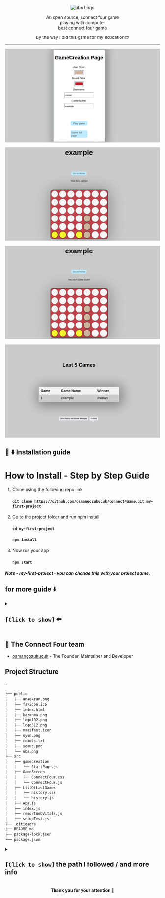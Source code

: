 <div align="center">
<img  width="450" height="450" src="[public/ubn.jpeg](https://ih1.redbubble.net/image.1854510302.8473/st,medium,507x507-pad,600x600,f8f8f8.webp)" alt="ubn Logo">

An open source, connect four game<br />
playing with computer<br />
best connect four game

By the way i did this game for my education😉


---

![example](public/anaekran.png)

![example](public/oyun.png)

![example](public/kazanma.png)

![example](public/sonuc.png)


</div>




## 📜 ⬇️ Installation guide
# How to Install - Step by Step Guide
1. Clone using the following repo link
   #### `git clone https://github.com/osmangozukucuk/connect4game.git my-first-project`

2. Go to the project folder and run npm install
   #### `cd my-first-project`
   #### `npm install`

3. Now run your app
   #### `npm start`

##### Note - my-first-project - you can change this with your project name.

<div><h2>for more guide ⬇️</h2></div>


<details><summary>
    <h2><code>[Click to show]</code>  ⬅️ </h2>
  </summary>


# Reactjs Installation

Reactjs can be installed by using any of the following ways:

1. npx
2. npm
3. yarn
4. create-react-app

# 1. Using NPX
- it’s a package runner tool that comes with npm 5.2+
## npx create-react-app my-first-project

# 2. Using NPM
- it is available in npm 6+
## npm init react-app my-first-project

# 3. Using Yarn 
- it is available in Yarn 0.25+
## yarn create react-app my-first-project

After installing reactjs using any of the above method
Go to the your project folder and run your react app

### cd my-first-project
### npm start

Note: my-first-project is the name of your react app/project, you can change it as per your interest/requirement.

# 4. Using create-react-app

Step-1: First, install - Create React App.

For Windows:
## npm install -g create-react-app

For Linux and Mac:
## sudo npm install -g create-react-app

Step-2: Now, create your project.
## create-react-app my-first-project

Step-3: Now, start the your app/project.
//Go to your project folder & start your app.
## cd my-first-project
## npm start




# Getting Started with Create React App

This project was bootstrapped with [Create React App](https://github.com/facebook/create-react-app).

## Available Scripts

In the project directory, you can run:

### `npm start`

Runs the app in the development mode.\
Open [http://localhost:3000](http://localhost:3000) to view it in the browser.

The page will reload if you make edits.\
You will also see any lint errors in the console.

### `npm test`

Launches the test runner in the interactive watch mode.\
See the section about [running tests](https://facebook.github.io/create-react-app/docs/running-tests) for more information.

### `npm run build`

Builds the app for production to the `build` folder.\
It correctly bundles React in production mode and optimizes the build for the best performance.

The build is minified and the filenames include the hashes.\
Your app is ready to be deployed!

See the section about [deployment](https://facebook.github.io/create-react-app/docs/deployment) for more information.

### `npm run eject`

**Note: this is a one-way operation. Once you `eject`, you can’t go back!**

If you aren’t satisfied with the build tool and configuration choices, you can `eject` at any time. This command will remove the single build dependency from your project.

Instead, it will copy all the configuration files and the transitive dependencies (webpack, Babel, ESLint, etc) right into your project so you have full control over them. All of the commands except `eject` will still work, but they will point to the copied scripts so you can tweak them. At this point you’re on your own.

You don’t have to ever use `eject`. The curated feature set is suitable for small and middle deployments, and you shouldn’t feel obligated to use this feature. However we understand that this tool wouldn’t be useful if you couldn’t customize it when you are ready for it.

## Learn More

You can learn more in the [Create React App documentation](https://facebook.github.io/create-react-app/docs/getting-started).

To learn React, check out the [React documentation](https://reactjs.org/).

### Code Splitting

This section has moved here: [https://facebook.github.io/create-react-app/docs/code-splitting](https://facebook.github.io/create-react-app/docs/code-splitting)

### Analyzing the Bundle Size

This section has moved here: [https://facebook.github.io/create-react-app/docs/analyzing-the-bundle-size](https://facebook.github.io/create-react-app/docs/analyzing-the-bundle-size)

### Making a Progressive Web App

This section has moved here: [https://facebook.github.io/create-react-app/docs/making-a-progressive-web-app](https://facebook.github.io/create-react-app/docs/making-a-progressive-web-app)

### Advanced Configuration

This section has moved here: [https://facebook.github.io/create-react-app/docs/advanced-configuration](https://facebook.github.io/create-react-app/docs/advanced-configuration)

### Deployment

This section has moved here: [https://facebook.github.io/create-react-app/docs/deployment](https://facebook.github.io/create-react-app/docs/deployment)

### `npm run build` fails to minify

This section has moved here: [https://facebook.github.io/create-react-app/docs/troubleshooting#npm-run-build-fails-to-minify](https://facebook.github.io/create-react-app/docs/troubleshooting#npm-run-build-fails-to-minify)

</details>

## 👥 The Connect Four team

- [osmangozukucuk]([https://github.com/KRTirtho](https://github.com/osmangozukucuk)) - The Founder, Maintainer and Developer

## Project Structure 
```bash
.

├── public
│   ├── anaekran.png
│   ├── favicon.ico
│   ├── index.html
│   ├── kazanma.png
│   ├── logo192.png
│   ├── logo512.png
│   ├── manifest.icon
│   ├── oyun.png
│   ├── robots.txt
│   ├── sonuc.png
│   └── ubn.png
├── src
│   ├── gamecreation
│   │   └── StartPage.js
│   ├── GameScreen
│   │   ├── ConnectFour.css
│   │   └── ConnectFour.js
│   ├── ListOfLastGames
│   │   ├── history.css
│   │   └── history.js
│   ├── App.js
│   ├── index.js
│   ├── reportWebVitals.js
│   └── setupTest.js
├── .gitignore
├── README.md
├── package-lock.json 
└── package.json
``` 


<details>
  <summary>
    <h2><code>[Click to show]</code>  the path I followed / and more info </h2>
  </summary>
<h3>
  <br />

   <h2>Game cretaion</h2>
   
       1.State Management: Utilizing React's useState and useEffect hooks, the StartPage component manages and persists user preferences like colors, username, and game name in the local storage.

       2.Local Storage Persistence: Through useEffect, the component ensures the persistent storage of user choices, allowing preferences to be retained even after a page reload.

       3.Input Validation: The handleStartGame function implements input validation, ensuring that a username is provided and additional input (game name) is filled out before allowing users to start the game.

       4.Navigation Logic: The component includes navigation options, enabling users to start the game only when a username and game name are provided, and offers a link to the game history page.

   <h2>Game screen</h2>
                     
       1.State Management: Utilizing React's useState, the ConnectFour component manages the game state, including the board, current player, winner, tie status, and game-over condition.

       2.Local Storage Styling: The useEffect hook fetches user color preferences from local storage and dynamically applies them to the game board's styling.
   
       3.Winning and Tie Logic: The component includes logic to check for a winner and update the game state accordingly. It also checks for a tie condition and sets the isTie state if all cells are filled without a winner.

   <h2>Game list</h2>

       1.State and Navigation Handling: The History component utilizes React's useState and the useNavigate hook for managing state and navigation, respectively.
   
       2.Local Storage and Event Listener: The component employs the useEffect hook to listen for changes in local storage and updates the game history accordingly. It also removes the event listener when the component unmounts.

       3.Game History Rendering: The renderGameHistory function dynamically displays the last five games in a table format, showing game number, game name, and winner.

       4.Clear History Button: The component provides a button to clear both the game history in local storage and the displayed history on the page. An alert informs the user of the action.

      Navigation Button: The "Go Back" button uses the useNavigate hook to navigate back to the home page ("/").
  </h3>
</details>

<div align="center"><h4>Thank you for your attention 🙏</h4></div>
